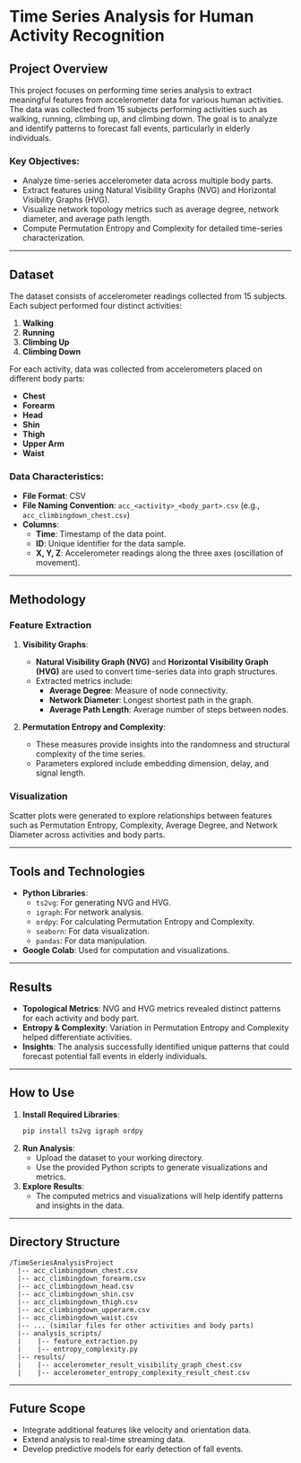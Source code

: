 # Time Series Analysis for Human Activity Recognition

## Project Overview
This project focuses on performing time series analysis to extract meaningful features from accelerometer data for various human activities. The data was collected from 15 subjects performing activities such as walking, running, climbing up, and climbing down. The goal is to analyze and identify patterns to forecast fall events, particularly in elderly individuals.

### Key Objectives:
- Analyze time-series accelerometer data across multiple body parts.
- Extract features using Natural Visibility Graphs (NVG) and Horizontal Visibility Graphs (HVG).
- Visualize network topology metrics such as average degree, network diameter, and average path length.
- Compute Permutation Entropy and Complexity for detailed time-series characterization.

---

## Dataset
The dataset consists of accelerometer readings collected from 15 subjects. Each subject performed four distinct activities:
1. **Walking**
2. **Running**
3. **Climbing Up**
4. **Climbing Down**

For each activity, data was collected from accelerometers placed on different body parts:
- **Chest**
- **Forearm**
- **Head**
- **Shin**
- **Thigh**
- **Upper Arm**
- **Waist**

### Data Characteristics:
- **File Format**: CSV
- **File Naming Convention**: `acc_<activity>_<body_part>.csv` (e.g., `acc_climbingdown_chest.csv`)
- **Columns**:
  - **Time**: Timestamp of the data point.
  - **ID**: Unique identifier for the data sample.
  - **X, Y, Z**: Accelerometer readings along the three axes (oscillation of movement).

---

## Methodology
### Feature Extraction
1. **Visibility Graphs**:
   - **Natural Visibility Graph (NVG)** and **Horizontal Visibility Graph (HVG)** are used to convert time-series data into graph structures.
   - Extracted metrics include:
     - **Average Degree**: Measure of node connectivity.
     - **Network Diameter**: Longest shortest path in the graph.
     - **Average Path Length**: Average number of steps between nodes.

2. **Permutation Entropy and Complexity**:
   - These measures provide insights into the randomness and structural complexity of the time series.
   - Parameters explored include embedding dimension, delay, and signal length.

### Visualization
Scatter plots were generated to explore relationships between features such as Permutation Entropy, Complexity, Average Degree, and Network Diameter across activities and body parts.

---

## Tools and Technologies
- **Python Libraries**:
  - `ts2vg`: For generating NVG and HVG.
  - `igraph`: For network analysis.
  - `ordpy`: For calculating Permutation Entropy and Complexity.
  - `seaborn`: For data visualization.
  - `pandas`: For data manipulation.
- **Google Colab**: Used for computation and visualizations.

---

## Results
- **Topological Metrics**: NVG and HVG metrics revealed distinct patterns for each activity and body part.
- **Entropy & Complexity**: Variation in Permutation Entropy and Complexity helped differentiate activities.
- **Insights**: The analysis successfully identified unique patterns that could forecast potential fall events in elderly individuals.

---

## How to Use
1. **Install Required Libraries**:
   ```bash
   pip install ts2vg igraph ordpy
   ```
2. **Run Analysis**:
   - Upload the dataset to your working directory.
   - Use the provided Python scripts to generate visualizations and metrics.
3. **Explore Results**:
   - The computed metrics and visualizations will help identify patterns and insights in the data.

---

## Directory Structure
```plaintext
/TimeSeriesAnalysisProject
  |-- acc_climbingdown_chest.csv
  |-- acc_climbingdown_forearm.csv
  |-- acc_climbingdown_head.csv
  |-- acc_climbingdown_shin.csv
  |-- acc_climbingdown_thigh.csv
  |-- acc_climbingdown_upperarm.csv
  |-- acc_climbingdown_waist.csv
  |-- ... (similar files for other activities and body parts)
  |-- analysis_scripts/
  |    |-- feature_extraction.py
  |    |-- entropy_complexity.py
  |-- results/
  |    |-- accelerometer_result_visibility_graph_chest.csv
  |    |-- accelerometer_entropy_complexity_result_chest.csv
```

---

## Future Scope
- Integrate additional features like velocity and orientation data.
- Extend analysis to real-time streaming data.
- Develop predictive models for early detection of fall events.

 

 
